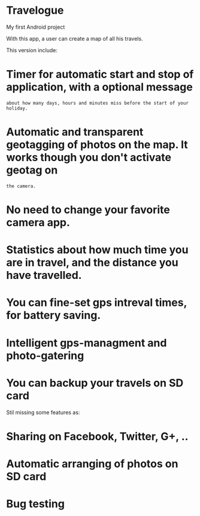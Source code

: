 Travelogue
==========

My first Android project

With this app, a user can create a map of all his travels.

This version include:

  # Timer for automatic start and stop of application, with a optional message 
    about how many days, hours and minutes miss before the start of your holiday.
  # Automatic and transparent geotagging of photos on the map. It works though you don't activate geotag on
    the camera.
  # No need to change your favorite camera app. 
  # Statistics about how much time you are in travel, and the distance you have travelled.
  # You can fine-set gps intreval times, for battery saving.
  # Intelligent gps-managment and photo-gatering
  # You can backup your travels on SD card
  

Stil missing some features as:
  
  # Sharing on Facebook, Twitter, G+, ..
  # Automatic arranging of photos on SD card
  # Bug testing
